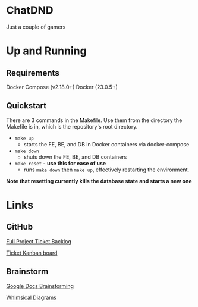 # ChatDND

Just a couple of gamers

# Up and Running

## Requirements
Docker Compose (v2.18.0+)
Docker (23.0.5+)

## Quickstart
There are 3 commands in the Makefile. Use them from the directory the Makefile is in, which is the repository's root directory.
- `make up`
    - starts the FE, BE, and DB in Docker containers via docker-compose
- `make down`
    - shuts down the FE, BE, and DB containers
- `make reset` - **use this for ease of use**
    - runs `make down` then `make up`, effectively restarting the environment.

**Note that resetting currently kills the database state and starts a new one**

# Links

## GitHub
[Full Project Ticket Backlog](https://github.com/users/DavidSBowen/projects/1/views/1)

[Ticket Kanban board](https://github.com/users/DavidSBowen/projects/1/views/2)

## Brainstorm
[Google Docs Brainstorming](https://docs.google.com/document/d/1mlByvbyyMYlVMzv-P9Vy5uGSBC63b7gL9r9FGdApFWE/edit#)

[Whimsical Diagrams](https://whimsical.com/everyone-in-workspace-3Q9HkRhViFmfyoUjoEmW5U)
